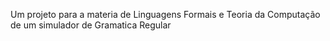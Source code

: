 Um projeto para a materia de Linguagens Formais e Teoria da Computação de um simulador de Gramatica Regular